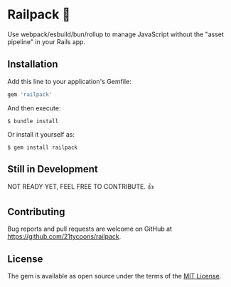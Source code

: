 # Railpack 🎒

Use webpack/esbuild/bun/rollup to manage JavaScript without the "asset pipeline" in your Rails app.

## Installation

Add this line to your application's Gemfile:

```ruby
gem 'railpack'
```

And then execute:

    $ bundle install

Or install it yourself as:

    $ gem install railpack

## Still in Development

NOT READY YET, FEEL FREE TO CONTRIBUTE. 👍

## Contributing

Bug reports and pull requests are welcome on GitHub at https://github.com/21tycoons/railpack.

## License

The gem is available as open source under the terms of the [MIT License](https://opensource.org/licenses/MIT).
